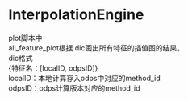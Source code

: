 # InterpolationEngine

plot脚本中  
all_feature_plot根据 dic画出所有特征的插值图的结果。  
dic格式  
{特征名：[localID, odpsID]}  
localID：本地计算存入odps中对应的method_id  
odpsID：odps计算版本对应的method_id  
